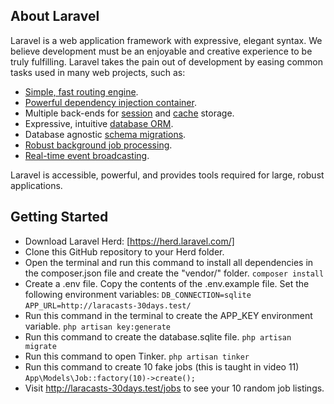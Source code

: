

## About Laravel

Laravel is a web application framework with expressive, elegant syntax. We believe development must be an enjoyable and creative experience to be truly fulfilling. Laravel takes the pain out of development by easing common tasks used in many web projects, such as:

- [Simple, fast routing engine](https://laravel.com/docs/routing).
- [Powerful dependency injection container](https://laravel.com/docs/container).
- Multiple back-ends for [session](https://laravel.com/docs/session) and [cache](https://laravel.com/docs/cache) storage.
- Expressive, intuitive [database ORM](https://laravel.com/docs/eloquent).
- Database agnostic [schema migrations](https://laravel.com/docs/migrations).
- [Robust background job processing](https://laravel.com/docs/queues).
- [Real-time event broadcasting](https://laravel.com/docs/broadcasting).

Laravel is accessible, powerful, and provides tools required for large, robust applications.

## Getting Started
- Download Laravel Herd: [https://herd.laravel.com/]
- Clone this GitHub repository to your Herd folder.
- Open the terminal and run this command to install all dependencies in the composer.json file and create the "vendor/" folder.
  ```composer install```
- Create a .env file. Copy the contents of the .env.example file. Set the following environment variables:
  ```DB_CONNECTION=sqlite```
  ```APP_URL=http://laracasts-30days.test/```
- Run this command in the terminal to create the APP_KEY environment variable.
  ```php artisan key:generate```
- Run this command to create the database.sqlite file.
  ```php artisan migrate```
- Run this command to open Tinker.
  ```php artisan tinker```
- Run this command to create 10 fake jobs (this is taught in video 11)
  ```App\Models\Job::factory(10)->create();```
- Visit http://laracasts-30days.test/jobs to see your 10 random job listings.

